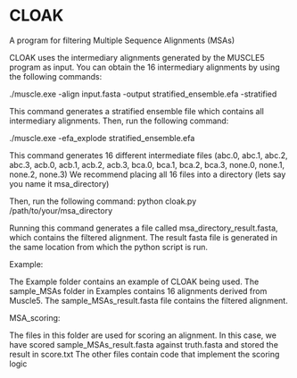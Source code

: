 # CLOAK
A program for filtering Multiple Sequence Alignments (MSAs) 

CLOAK uses the intermediary alignments generated by the MUSCLE5 program as input. You can obtain the 16 intermediary alignments by using the following commands: 

./muscle.exe -align input.fasta -output stratified_ensemble.efa -stratified

This command generates a stratified ensemble file which contains all intermediary alignments. Then, run the following command: 

./muscle.exe -efa_explode stratified_ensemble.efa

This command generates 16 different intermediate files (abc.0, abc.1, abc.2, abc.3, acb.0, acb.1, acb.2, acb.3, bca.0, bca.1, bca.2, bca.3, none.0, none.1, none.2, none.3)
We recommend placing all 16 files into a directory (lets say you name it msa_directory)

Then, run the following command: 
python cloak.py /path/to/your/msa_directory

Running this command generates a file called msa_directory_result.fasta, which contains the filtered alignment. 
The result fasta file is generated in the same location from which the python script is run. 

Example: 

The Example folder contains an example of CLOAK being used. The sample_MSAs folder in Examples contains 16 alignments derived from Muscle5. The sample_MSAs_result.fasta file contains the filtered alignment.

MSA_scoring: 

The files in this folder are used for scoring an alignment. In this case, we have scored sample_MSAs_result.fasta against truth.fasta and stored the result in score.txt
The other files contain code that implement the scoring logic

